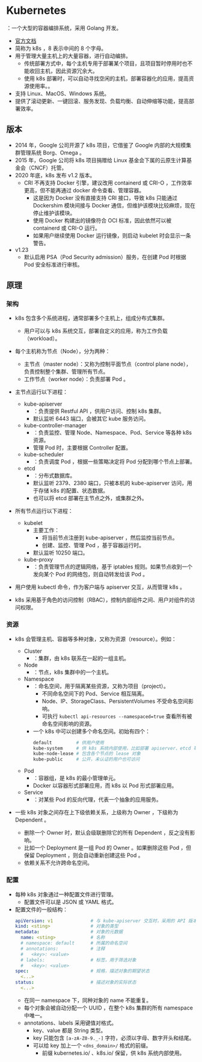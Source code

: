 # Kubernetes

：一个大型的容器编排系统，采用 Golang 开发。
- [官方文档](https://kubernetes.io/docs)
- 简称为 k8s ，8 表示中间的 8 个字母。
- 用于管理大量主机上的大量容器，进行自动编排。
  - 传统部署方式中，每个主机专用于部署某个项目，且项目暂时停用时也不能收回主机，因此资源冗余大。
  - 使用 k8s 部署时，可以自动寻找空闲的主机，部署容器化的应用，提高资源使用率。。
- 支持 Linux、MacOS、Windows 系统。
- 提供了滚动更新、一键回滚、服务发现、负载均衡、自动伸缩等功能，提高部署效率。

## 版本

- 2014 年，Google 公司开源了 k8s 项目，它借鉴了 Google 内部的大规模集群管理系统 Borg、Omega 。
- 2015 年，Google 公司将 k8s 项目捐赠给 Linux 基金会下属的云原生计算基金会（CNCF）托管。
- 2020 年底，k8s 发布 v1.2 版本。
  - CRI 不再支持 Docker 引擎，建议改用 containerd 或 CRI-O ，工作效率更高，但不能再通过 docker 命令查看、管理容器。
    - 这是因为 Docker 没有直接支持 CRI 接口，导致 k8s 只能通过 Dockershim 模块间接与 Docker 通信，但维护该模块比较麻烦，现在停止维护该模块。
    - 使用 Docker 构建出的镜像符合 OCI 标准，因此依然可以被 containerd 或 CRI-O 运行。
    - 如果用户继续使用 Docker 运行镜像，则启动 kubelet 时会显示一条警告。
- v1.23
  - 默认启用 PSA（Pod Security admission）服务，在创建 Pod 时根据 Pod 安全标准进行审核。

## 原理

### 架构

- k8s 包含多个系统进程，通常部署多个主机上，组成分布式集群。
  - 用户可以与 k8s 系统交互，部署自定义的应用，称为工作负载（workload）。
- 每个主机称为节点（Node），分为两种：
  - 主节点（master node）：又称为控制平面节点（control plane node），负责控制整个集群、管理所有节点。
  - 工作节点（worker node）：负责部署 Pod 。

- 主节点运行以下进程：
  - kube-apiserver
    - ：负责提供 Restful API ，供用户访问、控制 k8s 集群。
    - 默认监听 6443 端口，会被其它 kube 服务访问。
  - kube-controller-manager
    - ：负责监控、管理 Node、Namespace、Pod、Service 等各种 k8s 资源。
    - 管理 Pod 时，主要根据 Controller 配置。
  - kube-scheduler
    - ：负责调度 Pod ，根据一些策略决定将 Pod 分配到哪个节点上部署。
  - etcd
    - ：分布式数据库。
    - 默认监听 2379、2380 端口，只被本机的 kube-apiserver 访问，用于存储 k8s 的配置、状态数据。
    - 也可以将 etcd 部署在主节点之外，或集群之外。

- 所有节点运行以下进程：
  - kubelet
    - 主要工作：
      - 将当前节点注册到 kube-apiserver ，然后监控当前节点。
      - 创建、监控、管理 Pod ，基于容器运行时。
    - 默认监听 10250 端口。
  - kube-proxy
    - ：负责管理节点的逻辑网络，基于 iptables 规则。如果节点收到一个发向某个 Pod 的网络包，则自动转发给该 Pod 。
  <!-- - coredns -->
  <!-- - storage-provisioner -->
  <!-- pause -->

- 用户使用 kubectl 命令，作为客户端与 apiserver 交互，从而管理 k8s 。
- k8s 采用基于角色的访问控制（RBAC），控制内部组件之间、用户对组件的访问权限。

### 资源

- k8s 会管理主机、容器等多种对象，又称为资源（resource）。例如：
  - Cluster
    - ：集群，由 k8s 联系在一起的一组主机。
  - Node
    - ：节点，k8s 集群中的一个主机。
  - Namespace
    - ：命名空间，用于隔离某些资源，又称为项目（project）。
      - 不同命名空间下的 Pod、Service 相互隔离。
      - Node、IP、StorageClass、PersistentVolumes 不受命名空间影响。
      - 可执行 `kubectl api-resources --namespaced=true` 查看所有被命名空间影响的资源。
    - 一个 k8s 中可以创建多个命名空间。初始有四个：
      ```sh
      default         # 供用户使用
      kube-system     # 供 k8s 系统内部使用，比如部署 apiserver、etcd 等系统服务
      kube-node-lease # 包含各个节点的 lease 对象
      kube-public     # 公开，未认证的用户也可访问
      ```
  - Pod
    - ：容器组，是 k8s 的最小管理单元。
    - Docker 以容器形式部署应用，而 k8s 以 Pod 形式部署应用。
  - Service
    - ：对某些 Pod 的反向代理，代表一个抽象的应用服务。

- 一些 k8s 对象之间存在上下级依赖关系，上级称为 Owner ，下级称为 Dependent 。
  - 删除一个 Owner 时，默认会级联删除它的所有 Dependent ，反之没有影响。
  - 比如一个 Deployment 是一组 Pod 的 Owner 。如果删除这些 Pod ，但保留 Deployment ，则会自动重新创建这些 Pod 。
  - 依赖关系不允许跨命名空间。

### 配置

- 每种 k8s 对象通过一种配置文件进行管理。
  - 配置文件可以是 JSON 或 YAML 格式。
- 配置文件的一般结构：
  ```yml
  apiVersion: v1              # 与 kube-apiserver 交互时，采用的 API 版本
  kind: <sting>               # 对象的类型
  metadata:                   # 对象的元数据
    name: <sting>             # 名称
    # namespace: default      # 所属的命名空间
    # annotations:            # 注释
    #   <key>: <value>
    # labels:                 # 标签，用于筛选对象
    #   <key>: <value>
  spec:                       # 规格，描述对象的期望状态
    <...>
  status:                     # 描述对象的实际状态
    <...>
  ```
  - 在同一 namespace 下，同种对象的 name 不能重复。
  - 每个对象会被自动分配一个 UUID ，在整个 k8s 集群的所有 namespace 中唯一。
  - annotations、labels 采用键值对格式。
    - key、value 都是 String 类型。
    - key 只能包含 `[a-zA-Z0-9._-]` 字符，必须以字母、数字开头和结尾。
    - 可以给 key 加上一个 `<dns_domain>/` 格式的前缀。
      - 前缀 kubernetes.io/ 、k8s.io/ 保留，供 k8s 系统内部使用。
